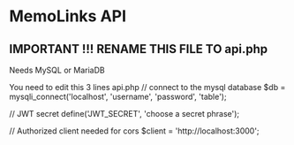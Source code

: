 # MemoLinks API

## IMPORTANT !!! RENAME THIS FILE TO api.php

Needs MySQL or MariaDB

You need to edit this 3 lines api.php
// connect to the mysql database
$db = mysqli_connect('localhost', 'username', 'password', 'table');

// JWT secret
define('JWT_SECRET', 'choose a secret phrase');

// Authorized client needed for cors
$client = 'http://localhost:3000';



